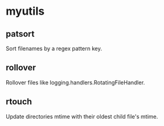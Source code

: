 # myutils

## patsort

Sort filenames by a regex pattern key.

## rollover

Rollover files like logging.handlers.RotatingFileHandler.

## rtouch

Update directories mtime with their oldest child file's mtime.

